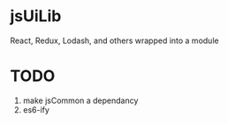 # jsUiLib
React, Redux, Lodash, and others wrapped into a module

# TODO
1. make jsCommon a dependancy
2. es6-ify